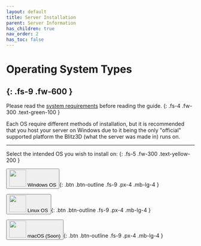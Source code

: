 ```yaml
---
layout: default
title: Server Installation
parent: Server Information
has_children: true
nav_order: 2
has_toc: false
---
```


# **Operating System Types**
{: .fs-9 .fw-600 }
----

Please read the [system requirements](requirements) before reading the guide.
{: .fs-4 .fw-300 .text-green-100 }

Each OS require different methods of installation, but it is recommended that you host your server on Windows due to it being the only "official" supported platform the Blitz3D (what the server was made in) runs on.

---

Select the intended OS you wish to install on:
{: .fs-5 .fw-300 .text-yellow-200 }

<button onclick="window.location='os-install-type/install-windows';" type="button"><span><img src="https://cdn-icons-png.flaticon.com/512/888/888882.png" width="45" height="45" /></span>&nbsp;Windows OS</button>{: .btn .btn-outline .fs-9 .px-4 .mb-lg-4 }


<button onclick="window.location='os-install-type/install-linux';" type="button"><span><img src="https://cdn-icons-png.flaticon.com/512/6124/6124995.png" width="45" height="45" /></span>&nbsp;Linux OS</button>{: .btn .btn-outline .fs-9 .px-4 .mb-lg-4  }


<button onclick="window.location='#';" type="button"><span><img src="https://cdn-icons-png.flaticon.com/512/888/888841.png" width="45" height="45" /></span>&nbsp;macOS (Soon)</button>{: .btn .btn-outline .fs-9 .px-4 .mb-lg-4  }